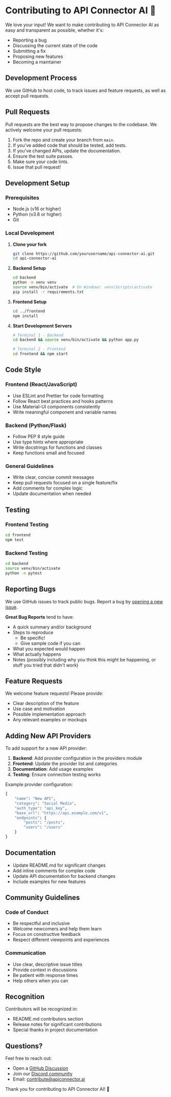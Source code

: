 # Contributing to API Connector AI 🤝

We love your input! We want to make contributing to API Connector AI as easy and transparent as possible, whether it's:

- Reporting a bug
- Discussing the current state of the code
- Submitting a fix
- Proposing new features
- Becoming a maintainer

## Development Process

We use GitHub to host code, to track issues and feature requests, as well as accept pull requests.

## Pull Requests

Pull requests are the best way to propose changes to the codebase. We actively welcome your pull requests:

1. Fork the repo and create your branch from `main`.
2. If you've added code that should be tested, add tests.
3. If you've changed APIs, update the documentation.
4. Ensure the test suite passes.
5. Make sure your code lints.
6. Issue that pull request!

## Development Setup

### Prerequisites

- Node.js (v16 or higher)
- Python (v3.8 or higher)
- Git

### Local Development

1. **Clone your fork**
   ```bash
   git clone https://github.com/yourusername/api-connector-ai.git
   cd api-connector-ai
   ```

2. **Backend Setup**
   ```bash
   cd backend
   python -m venv venv
   source venv/bin/activate  # On Windows: venv\Scripts\activate
   pip install -r requirements.txt
   ```

3. **Frontend Setup**
   ```bash
   cd ../frontend
   npm install
   ```

4. **Start Development Servers**
   ```bash
   # Terminal 1 - Backend
   cd backend && source venv/bin/activate && python app.py
   
   # Terminal 2 - Frontend
   cd frontend && npm start
   ```

## Code Style

### Frontend (React/JavaScript)

- Use ESLint and Prettier for code formatting
- Follow React best practices and hooks patterns
- Use Material-UI components consistently
- Write meaningful component and variable names

### Backend (Python/Flask)

- Follow PEP 8 style guide
- Use type hints where appropriate
- Write docstrings for functions and classes
- Keep functions small and focused

### General Guidelines

- Write clear, concise commit messages
- Keep pull requests focused on a single feature/fix
- Add comments for complex logic
- Update documentation when needed

## Testing

### Frontend Testing

```bash
cd frontend
npm test
```

### Backend Testing

```bash
cd backend
source venv/bin/activate
python -m pytest
```

## Reporting Bugs

We use GitHub issues to track public bugs. Report a bug by [opening a new issue](https://github.com/yourusername/api-connector-ai/issues).

**Great Bug Reports** tend to have:

- A quick summary and/or background
- Steps to reproduce
  - Be specific!
  - Give sample code if you can
- What you expected would happen
- What actually happens
- Notes (possibly including why you think this might be happening, or stuff you tried that didn't work)

## Feature Requests

We welcome feature requests! Please provide:

- Clear description of the feature
- Use case and motivation
- Possible implementation approach
- Any relevant examples or mockups

## Adding New API Providers

To add support for a new API provider:

1. **Backend**: Add provider configuration in the providers module
2. **Frontend**: Update the provider list and categories
3. **Documentation**: Add usage examples
4. **Testing**: Ensure connection testing works

Example provider configuration:
```python
{
    "name": "New API",
    "category": "Social Media",
    "auth_type": "api_key",
    "base_url": "https://api.example.com/v1",
    "endpoints": {
        "posts": "/posts",
        "users": "/users"
    }
}
```

## Documentation

- Update README.md for significant changes
- Add inline comments for complex code
- Update API documentation for backend changes
- Include examples for new features

## Community Guidelines

### Code of Conduct

- Be respectful and inclusive
- Welcome newcomers and help them learn
- Focus on constructive feedback
- Respect different viewpoints and experiences

### Communication

- Use clear, descriptive issue titles
- Provide context in discussions
- Be patient with response times
- Help others when you can

## Recognition

Contributors will be recognized in:
- README.md contributors section
- Release notes for significant contributions
- Special thanks in project documentation

## Questions?

Feel free to reach out:
- Open a [GitHub Discussion](https://github.com/yourusername/api-connector-ai/discussions)
- Join our [Discord community](https://discord.gg/apiconnector)
- Email: contribute@apiconnector.ai

Thank you for contributing to API Connector AI! 🚀 